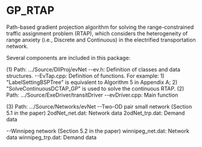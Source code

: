 # GP_RTAP
Path-based gradient projection algorithm for solving the range-constrained traffic assignment problem (RTAP), which considers the heterogeneity of range anxiety (i.e., Discrete and Continuous) in the electrified transportation network. 
 
Several components are included in this package:

(1) Path: .../Source/DllProj/evNet
--ev.h: Definition of classes and data structures.
--EvTap.cpp: Definition of functions. For example: 1) "LabelSettingBSPTree" is equivalent to Algorithm 5 in Appendix A; 2) "SolveContinuousDCTAP_GP" is used to solve the continuous RTAP.
(2) Path: .../Source/ExeDriver/transitDriver
--evDriver.cpp: Main function   

(3) Path: .../Source/Networks/evNet
--Two-OD pair small network (Section 5.1 in the paper)
2odNet_net.dat: Network data
2odNet_trp.dat: Demand data

--Winnipeg network (Section 5.2 in the paper)
winnipeg_net.dat: Network data
winnipeg_trp.dat: Demand data

